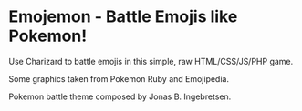 # Emojemon - Battle Emojis like Pokemon!

Use Charizard to battle emojis in this simple, raw HTML/CSS/JS/PHP game.

Some graphics taken from Pokemon Ruby and Emojipedia.

Pokemon battle theme composed by Jonas B. Ingebretsen.
